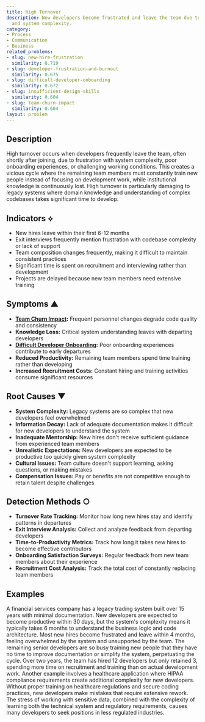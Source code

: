 ```yaml
---
title: High Turnover
description: New developers become frustrated and leave the team due to poor onboarding
  and system complexity.
category:
- Process
- Communication
- Business
related_problems:
- slug: new-hire-frustration
  similarity: 0.719
- slug: developer-frustration-and-burnout
  similarity: 0.675
- slug: difficult-developer-onboarding
  similarity: 0.672
- slug: insufficient-design-skills
  similarity: 0.604
- slug: team-churn-impact
  similarity: 0.604
layout: problem
---
```


## Description

High turnover occurs when developers frequently leave the team, often shortly after joining, due to frustration with system complexity, poor onboarding experiences, or challenging working conditions. This creates a vicious cycle where the remaining team members must constantly train new people instead of focusing on development work, while institutional knowledge is continuously lost. High turnover is particularly damaging to legacy systems where domain knowledge and understanding of complex codebases takes significant time to develop.

## Indicators ⟡
- New hires leave within their first 6-12 months
- Exit interviews frequently mention frustration with codebase complexity or lack of support
- Team composition changes frequently, making it difficult to maintain consistent practices
- Significant time is spent on recruitment and interviewing rather than development
- Projects are delayed because new team members need extensive training

## Symptoms ▲
- **[Team Churn Impact](team-churn-impact.md):** Frequent personnel changes degrade code quality and consistency
- **Knowledge Loss:** Critical system understanding leaves with departing developers
- **[Difficult Developer Onboarding](difficult-developer-onboarding.md):** Poor onboarding experiences contribute to early departures
- **Reduced Productivity:** Remaining team members spend time training rather than developing
- **Increased Recruitment Costs:** Constant hiring and training activities consume significant resources

## Root Causes ▼
- **System Complexity:** Legacy systems are so complex that new developers feel overwhelmed
- **Information Decay:** Lack of adequate documentation makes it difficult for new developers to understand the system
- **Inadequate Mentorship:** New hires don't receive sufficient guidance from experienced team members
- **Unrealistic Expectations:** New developers are expected to be productive too quickly given system complexity
- **Cultural Issues:** Team culture doesn't support learning, asking questions, or making mistakes
- **Compensation Issues:** Pay or benefits are not competitive enough to retain talent despite challenges

## Detection Methods ○
- **Turnover Rate Tracking:** Monitor how long new hires stay and identify patterns in departures
- **Exit Interview Analysis:** Collect and analyze feedback from departing developers
- **Time-to-Productivity Metrics:** Track how long it takes new hires to become effective contributors
- **Onboarding Satisfaction Surveys:** Regular feedback from new team members about their experience
- **Recruitment Cost Analysis:** Track the total cost of constantly replacing team members

## Examples

A financial services company has a legacy trading system built over 15 years with minimal documentation. New developers are expected to become productive within 30 days, but the system's complexity means it typically takes 6 months to understand the business logic and code architecture. Most new hires become frustrated and leave within 4 months, feeling overwhelmed by the system and unsupported by the team. The remaining senior developers are so busy training new people that they have no time to improve documentation or simplify the system, perpetuating the cycle. Over two years, the team has hired 12 developers but only retained 3, spending more time on recruitment and training than on actual development work. Another example involves a healthcare application where HIPAA compliance requirements create additional complexity for new developers. Without proper training on healthcare regulations and secure coding practices, new developers make mistakes that require extensive rework. The stress of working with sensitive data, combined with the complexity of learning both the technical system and regulatory requirements, causes many developers to seek positions in less regulated industries.